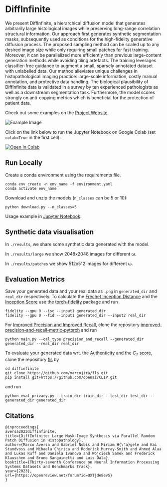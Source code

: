 # DiffInfinite 

We present DiffInfinite, a hierarchical diffusion model that generates arbitrarily large histological images while preserving long-range correlation structural information. Our approach first generates synthetic segmentation masks, subsequently used as conditions for the high-fidelity generative diffusion process. The proposed sampling method can be scaled up to any desired image size while only requiring small patches for fast training. Moreover, it can be parallelized more efficiently than previous large-content generation methods while avoiding tiling artefacts. The training leverages classifier-free guidance to augment a small, sparsely annotated dataset with unlabelled data. Our method alleviates unique challenges in histopathological imaging practice: large-scale information, costly manual annotation, and protective data handling. The biological plausibility of DiffInfinite data is validated in a survey by ten experienced pathologists as well as a downstream segmentation task. Furthermore, the model scores strongly on anti-copying metrics which is beneficial for the protection of patient data.

Check out some examples on the [Project Website](https://marcoaversa.github.io/diffinfinite/).

![Example Image](images/examples/synth_examples.png)

Click on the link below to run the Jupyter Notebook on Google Colab (set ```colab=True``` in the first cell):

<a target="_blank" href="https://colab.research.google.com/github/diffinfinite/diffinfinite/blob/master/main.ipynb">

  <img src="https://colab.research.google.com/assets/colab-badge.svg" alt="Open In Colab"/>

</a>


## Run Locally

Create a conda environment using the requirements file.

```
conda env create -n env_name -f environment.yaml
conda activate env_name
```

Download and unzip the models (```n_classes``` can be 5 or 10):

```
python download.py --n_classes=5
```

Usage example in [Jupyter Notebook](main.ipynb). 


## Synthetic data visualisation

In ```./results```, we share some synthetic data generated with the model. 

In ```./results/large``` we show 2048x2048 images for different ω.

In ```./results/patches``` we show 512x512 images for different ω.

## Evaluation Metrics

Save your generated data and your real data as ```.png``` in ```generated_dir``` and ```real_dir``` respectively.
To calculate the [Fréchet Inception Distance](https://arxiv.org/abs/1706.08500) and the [Inception Score](https://arxiv.org/pdf/1606.03498.pdf) use the [torch-fidelity](https://github.com/toshas/torch-fidelity) package and run

```
fidelity --gpu 0 --isc --input1 generated_dir
fidelity --gpu 0 --fid --input1 generated_dir --input2 real_dir
```

For [Improved Precision and Improved Recall](https://arxiv.org/abs/1904.06991), clone the repository [improved-precision-and-recall-metric-pytorch](https://github.com/blandocs/improved-precision-and-recall-metric-pytorch) and run

```
python main.py --cal_type precision_and_recall --generated_dir generated_dir --real_dir real_dir
```

To evaluate your generated data wrt. the [Authenticity](https://arxiv.org/abs/2102.08921) and the $C_{T}$ [score](https://arxiv.org/abs/2004.05675), clone the repository [fls](https://github.com/marcojira/fls) by

```
cd diffinfinite
git clone https://github.com/marcojira/fls.git
pip install git+https://github.com/openai/CLIP.git
```

and run 

```
python eval_privacy.py --train_dir train_dir --test_dir test_dir --generated_dir generated_dir 
```

## Citations

```
@inproceedings{
aversa2023diffinfinite,
title={DiffInfinite: Large Mask-Image Synthesis via Parallel Random Patch Diffusion in Histopathology},
author={Marco Aversa and Gabriel Nobis and Miriam H{\"a}gele and Kai Standvoss and Mihaela Chirica and Roderick Murray-Smith and Ahmed Alaa and Lukas Ruff and Daniela Ivanova and Wojciech Samek and Frederick Klauschen and Bruno Sanguinetti and Luis Oala},
booktitle={Thirty-seventh Conference on Neural Information Processing Systems Datasets and Benchmarks Track},
year={2023},
url={https://openreview.net/forum?id=QXTjde8evS}
}
```
